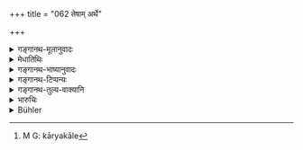 +++
title = "062 तेषाम् अर्थे"

+++

<details><summary>गङ्गानथ-मूलानुवादः</summary>

From among them he shall employ the brave, the expert, the high-born and the honest ones in work relating to finance,—such as mines and stores—and timid ones in the interior of the palace.—(62)
</details>

<details><summary>मेधातिथिः</summary>

**अर्थे** आयव्ययव्यवहारे । **शुचीन्** अर्थेष्व् अस्पृहान् **नियुञ्जीत** । तान्य् अर्थस्थानान्य् उदाहरणेन दर्शयति, **आकरकर्मान्त** इति । आकराः सुवर्णरूप्याद्युत्पत्तिसंस्कारस्थानानि । कर्मान्ता भक्ष्यकार्पासावापादयः । **अन्तर्वेश्मने** अन्तःपुरभोजनशय्यास्त्रीगृहाणि । **भीरवस्** तत्र नियोज्याः । **शूरा** हि राजानम् एकाकिनम् उपजप्ता हन्युः । **दक्षा** सर्वे ऽपि व्युत्थानशीलतया द्वन्द्वोपरिपातम् अपरिगणय्य स्वामिनः कार्यं काले[^९०] नातिपातयन्ति ॥ ७.६२ ॥


[^९०]:
     M G: kāryakāle
</details>

<details><summary>गङ्गानथ-भाष्यानुवादः</summary>

‘*Arthe*’, ‘*work relating to finance*’,—*i.e*., offices prataining (pertaining?) to income and expenditure. In these he shall employ those who are ‘*honest*’—not covetous of wealth.

Some of these financial offices are indicated by example ‘*mines and stores*’;—‘*mines*’ are places where gold, silver and other precious metals are dug out and cleansed, and ‘*stores*’ consist of food-grains, cotton, seeds and so forth.

‘*In the inferior of the palace*’;—*i.e*., the inner apartments, the kitchen, the bed-room and the ladies’ apartments.—In these he shall appoint ‘*timid*’ persons. Because brave persons, if won over by his enemies, might kill the king, when he may be alone.

All of these should be ‘*expert*’; they are energetic and, not minding any opposition, never allow their master’s work to suffer.—(62)
</details>

<details><summary>गङ्गानथ-टिप्पन्यः</summary>

‘*Karmānta*’—‘*Bhakṣya-kārpāsāvāpādayaḥ*’, ‘Food stuffs, cotton fabrics,
utensils and so forth’ or ‘sowing of seeds of food-grains and cotton
etc.’ (Medhātithi, to whom Buhler, on the strength of his own Mss.,
attributes the explanation ‘sugar-mills, distilleries and so
forth’);—‘store-houses of sugarcane, grains and such things’ (Kullūka).

This verse is quoted in *Vīramitrodaya* (Rājanīti, p. 187), which adds
the following notes:—*Teṣām*, ‘from among the said
assistants’;—‘*arthe*,’ ‘in the work of collecting revenue’; which is
further explained by the term ‘*ūkarakarmānta*’;—‘*bhīrūn*’, ‘those who
are full of fear of this world as well as of the next’

It is also quoted in *Aparārka* (p. 581);—and in *Nītimayūkha* (p. 53),
which explains ‘*ākara*’ as ‘mines of gold and other
metals’,—‘*karmānta*’ as ‘*granaries*’,—and ‘*antarniveśana*’ as ‘the
bed-room and other private apartments,’ and adds that there should be
‘*bhīru*’, cowards, as brave men might kill the king.
</details>

<details><summary>गङ्गानथ-तुल्य-वाक्यानि</summary>

**(verses 7.60-62)  
**

See Comparative notes for [Verse
7.60].
</details>

<details><summary>भारुचिः</summary>

**तेषाम् अर्थे** शुचयो ऽर्थस्यायव्यययोः स्थाप्याः । दृष्टकर्मतयाविषादिनः **शूरा** बलाध्यक्षा भीरवस् तु भोजनादौ नियोक्तव्याः । सर्वे चैते **दक्षाः** कर्याः, ते हि द्वन्द्वोपनिपातान् अपरिगणय्योत्थानशीलतया स्वामिनः कार्यकालं नातिपातयन्ति ॥ ७.६२ ॥
</details>

<details><summary>Bühler</summary>

062	Among them let him employ the brave, the skilful, the high-born, and the honest in (offices for the collection of) revenue, (e.g.) in mines, manufactures, and storehouses, (but) the timid in the interior of his palace.
</details>
